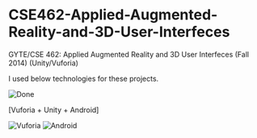 CSE462-Applied-Augmented-Reality-and-3D-User-Interfeces
=======================================================

GYTE/CSE 462: Applied Augmented Reality and 3D User Interfeces (Fall 2014) (Unity/Vuforia)

I used below technologies for these projects.

![Done](http://progressed.io/bar/30?title=done)

[Vuforia + Unity + Android]

![Vuforia](http://nonlinearcreative.com/wp-content/uploads/2013/02/Vuforia.png)
![Android](https://www.android.com/new/images/logos-2x/android-wordmark-8EC047.png)
